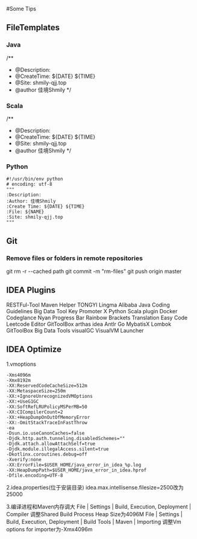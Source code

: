 #Some Tips

## FileTemplates
### Java
/**
 * @Description:
 * @CreateTime: ${DATE} ${TIME}
 * @Site: shmily-qjj.top
 * @author 佳境Shmily
 */


 
### Scala
/**
* @Description:
* @CreateTime: ${DATE} ${TIME}
* @Site: shmily-qjj.top
* @author 佳境Shmily
  */
 
### Python
```
#!/usr/bin/env python
# encoding: utf-8
"""
:Description:
:Author: 佳境Shmily
:Create Time: ${DATE} ${TIME}
:File: ${NAME}
:Site: shmily-qjj.top
"""
```

## Git
### Remove files or folders in remote repositories
git rm -r --cached path
git commit -m "rm-files"
git push origin master

## IDEA Plugins
RESTFul-Tool
Maven Helper
TONGYI Lingma
Alibaba Java Coding Guidelines
Big Data Tool
Key Promoter X
Python
Scala plugin
Docker
Codeglance
Nyan Progress Bar
Rainbow Brackets
Translation
Easy Code
Leetcode Editor
GitToolBox
arthas idea
Antlr
Go
MybatisX
Lombok
GitToolBox
Big Data Tools
visualGC
VisualVM Launcher

## IDEA Optimize
1.vmoptions
```text
-Xms4096m
-Xmx8192m
-XX:ReservedCodeCacheSize=512m
-XX:MetaspaceSize=250m
-XX:+IgnoreUnrecognizedVMOptions
-XX:+UseG1GC
-XX:SoftRefLRUPolicyMSPerMB=50
-XX:CICompilerCount=2
-XX:+HeapDumpOnOutOfMemoryError
-XX:-OmitStackTraceInFastThrow
-ea
-Dsun.io.useCanonCaches=false
-Djdk.http.auth.tunneling.disabledSchemes=""
-Djdk.attach.allowAttachSelf=true
-Djdk.module.illegalAccess.silent=true
-Dkotlinx.coroutines.debug=off
-Xverify:none
-XX:ErrorFile=$USER_HOME/java_error_in_idea_%p.log
-XX:HeapDumpPath=$USER_HOME/java_error_in_idea.hprof
-Dfile.encoding=UTF-8
```

2.idea.properties(位于安装目录)
idea.max.intellisense.filesize=2500改为25000

3.编译进程和Maven内存调大
File | Settings | Build, Execution, Deployment | Compiler 调整Shared Build Process Heap Size为4096M
File | Settings | Build, Execution, Deployment | Build Tools | Maven | Importing 调整Vm options for importer为-Xmx4096m 
